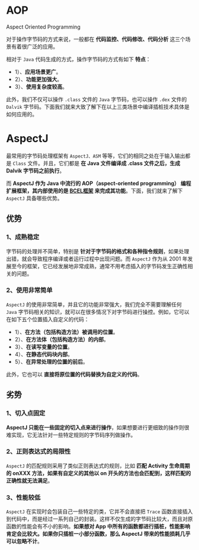 # AOP

Aspect Oriented Programming

对于操作字节码的方式来说，一般都在 **代码监控、代码修改、代码分析** 这三个场景有着很广泛的应用。



相对于 `Java` 代码生成的方式，操作字节码的方式有如下 **特点**：

- 1）、**应用场景更广**。
- 2）、**功能更加强大**。
- 3）、**使用复杂度较高**。

此外，我们不仅可以操作 `.class` 文件的 `Java` 字节码，也可以操作 `.dex` 文件的 `Dalvik` 字节码。下面我们就来大致了解下在以上三类场景中编译插桩技术具体是如何应用的。



# AspectJ



最常用的字节码处理框架有 `AspectJ、ASM` 等等，它们的相同之处在于输入输出都是 `Class` 文件。并且，它们都是 **在 Java 文件编译成 .class 文件之后，生成 Dalvik 字节码之前执行**。

而 **AspectJ 作为 Java 中流行的 AOP（aspect-oriented programming） 编程扩展框架，其内部使用的是 [BCEL框架](https://link.juejin.cn/?target=https%3A%2F%2Fgithub.com%2Fapache%2Fcommons-bcel) 来完成其功能**。下面，我们就来了解下 `AspectJ` 具备哪些优势。



## 优势

### 1、成熟稳定

字节码的处理并不简单，特别是 **针对于字节码的格式和各种指令规则**，如果处理出错，就会导致程序编译或者运行过程中出现问题。而 `AspectJ` 作为从 2001 年发展至今的框架，它已经发展地非常成熟，通常不用考虑插入的字节码发生正确性相关的问题。

### 2、使用非常简单

`AspectJ` 的使用非常简单，并且它的功能非常强大，我们完全不需要理解任何 `Java` 字节码相关的知识，就可以在很多情况下对字节码进行操控。例如，它可以在如下五个位置插入自定义的代码：

- 1）、**在方法（包括构造方法）被调用的位置**。
- 2）、**在方法体（包括构造方法）的内部**。
- 3）、**在读写变量的位置**。
- 4）、**在静态代码块内部**。
- 5）、**在异常处理的位置的前后**。

此外，它也可以 **直接将原位置的代码替换为自定义的代码**。




## 劣势

### 1、切入点固定

**AspectJ 只能在一些固定的切入点来进行操作**，如果想要进行更细致的操作则很难实现，它无法针对一些特定规则的字节码序列做操作。

### 2、正则表达式的局限性

`AspectJ` 的匹配规则采用了类似正则表达式的规则，比如 **匹配 Activity 生命周期的 onXXX 方法，如果有自定义的其他以 on 开头的方法也会匹配到，这样匹配的正确性就无法满足**。

### 3、性能较低

`AspectJ` 在实现时会包装自己一些特定的类，它并不会直接把 `Trace` 函数直接插入到代码中，而是经过一系列自己的封装。这样不仅生成的字节码比较大，而且对原函数的性能会有不小的影响。**如果想对 App 中所有的函数都进行插桩，性能影响肯定会比较大。如果你只插桩一小部分函数，那么 AspectJ 带来的性能损耗几乎可以忽略不计**。


